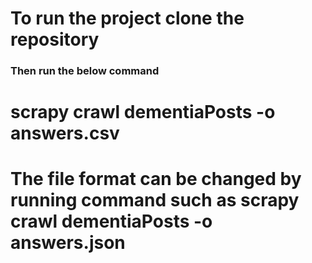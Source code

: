 # To run the project clone the repository
### Then run the below command
# scrapy crawl dementiaPosts  -o answers.csv
# The file format can be changed by running command such as scrapy crawl dementiaPosts  -o answers.json
